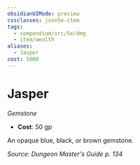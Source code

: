 ```yaml
---
obsidianUIMode: preview
cssclasses: json5e-item
tags:
  - compendium/src/5e/dmg
  - item/wealth
aliases:
  - Jasper
cost: 5000
---
```

# Jasper
*Gemstone*  

- **Cost**: 50 gp

An opaque blue, black, or brown gemstone.

*Source: Dungeon Master's Guide p. 134*
